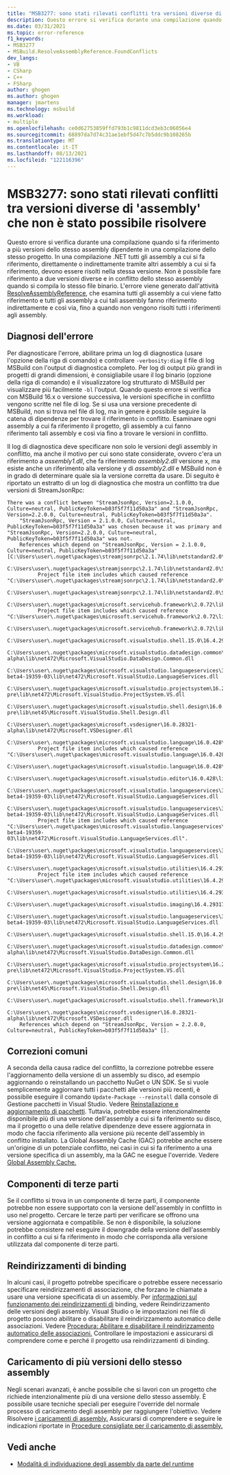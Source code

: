 ```yaml
---
title: "MSB3277: sono stati rilevati conflitti tra versioni diverse di 'assembly' che non è stato possibile risolvere"
description: Questo errore si verifica durante una compilazione quando si fa riferimento a più versioni dello stesso assembly dipendente in una compilazione dello stesso progetto.
ms.date: 03/31/2021
ms.topic: error-reference
f1_keywords:
- MSB3277
- MSBuild.ResolveAssemblyReference.FoundConflicts
dev_langs:
- VB
- CSharp
- C++
- FSharp
author: ghogen
ms.author: ghogen
manager: jmartens
ms.technology: msbuild
ms.workload:
- multiple
ms.openlocfilehash: ce0d62753859ffd793b1c9811dcd3eb3c06056e4
ms.sourcegitcommit: 68897da7d74c31ae1ebf5d47c7b5ddc9b108265b
ms.translationtype: MT
ms.contentlocale: it-IT
ms.lasthandoff: 08/13/2021
ms.locfileid: "122116396"
---
```

# <a name="msb3277-found-conflicts-between-different-versions-of-assembly-that-could-not-be-resolved"></a>MSB3277: sono stati rilevati conflitti tra versioni diverse di 'assembly' che non è stato possibile risolvere

Questo errore si verifica durante una compilazione quando si fa riferimento a più versioni dello stesso assembly dipendente in una compilazione dello stesso progetto. In una compilazione .NET tutti gli assembly a cui si fa riferimento, direttamente o indirettamente tramite altri assembly a cui si fa riferimento, devono essere risolti nella stessa versione. Non è possibile fare riferimento a due versioni diverse e in conflitto dello stesso assembly quando si compila lo stesso file binario. L'errore viene generato dall'attività [ResolveAssemblyReference](../resolveassemblyreference-task.md), che esamina tutti gli assembly a cui viene fatto riferimento e tutti gli assembly a cui tali assembly fanno riferimento indirettamente e così via, fino a quando non vengono risolti tutti i riferimenti agli assembly.

## <a name="diagnosing-the-error"></a>Diagnosi dell'errore

Per diagnosticare l'errore, abilitare prima un log di diagnostica (usare l'opzione della riga di comando) e controllare `-verbosity:diag` il file di log MSBuild con l'output di diagnostica completo. Per log di output più grandi in progetti di grandi dimensioni, è consigliabile usare il log binario (opzione della riga di comando) e il visualizzatore log strutturato di MSBuild per visualizzare più facilmente `-bl` l'output. [](https://msbuildlog.com/) Quando questo errore si verifica con MSBuild 16.x o versione successiva, le versioni specifiche in conflitto vengono scritte nel file di log. Se si usa una versione precedente di MSBuild, non si trova nel file di log, ma in genere è possibile seguire la catena di dipendenze per trovare il riferimento in conflitto. Esaminare ogni assembly a cui fa riferimento il progetto, gli assembly a cui fanno riferimento tali assembly e così via fino a trovare le versioni in conflitto.

Il log di diagnostica deve specificare non solo le versioni degli assembly in conflitto, ma anche il motivo per cui sono state considerate, ovvero c'era un riferimento a *assembly1.dll*, che fa riferimento *assembly2.dll* versione x, ma esiste anche un riferimento alla versione y di *assembly2.dll* e MSBuild non è in grado di determinare quale sia la versione corretta da usare.  Di seguito è riportato un estratto di un log di diagnostica che mostra un conflitto tra due versioni di StreamJsonRpc:

```output
There was a conflict between "StreamJsonRpc, Version=2.1.0.0, Culture=neutral, PublicKeyToken=b03f5f7f11d50a3a" and "StreamJsonRpc, Version=2.2.0.0, Culture=neutral, PublicKeyToken=b03f5f7f11d50a3a".
    "StreamJsonRpc, Version = 2.1.0.0, Culture=neutral, PublicKeyToken=b03f5f7f11d50a3a" was chosen because it was primary and "StreamJsonRpc, Version=2.2.0.0, Culture=neutral, PublicKeyToken=b03f5f7f11d50a3a" was not.
    References which depend on "StreamJsonRpc, Version = 2.1.0.0, Culture=neutral, PublicKeyToken=b03f5f7f11d50a3a" [C:\Users\user\.nuget\packages\streamjsonrpc\2.1.74\lib\netstandard2.0\StreamJsonRpc.dll].
    C:\Users\user\.nuget\packages\streamjsonrpc\2.1.74\lib\netstandard2.0\StreamJsonRpc.dll
          Project file item includes which caused reference "C:\Users\user\.nuget\packages\streamjsonrpc\2.1.74\lib\netstandard2.0\StreamJsonRpc.dll".
            C:\Users\user\.nuget\packages\streamjsonrpc\2.1.74\lib\netstandard2.0\StreamJsonRpc.dll
        C:\Users\user\.nuget\packages\microsoft.servicehub.framework\2.0.72\lib\netstandard2.0\Microsoft.ServiceHub.Framework.dll
          Project file item includes which caused reference "C:\Users\user\.nuget\packages\microsoft.servicehub.framework\2.0.72\lib\netstandard2.0\Microsoft.ServiceHub.Framework.dll".
            C:\Users\user\.nuget\packages\microsoft.servicehub.framework\2.0.72\lib\netstandard2.0\Microsoft.ServiceHub.Framework.dll
            C:\Users\user\.nuget\packages\microsoft.visualstudio.shell.15.0\16.4.29318.21\lib\net472\Microsoft.VisualStudio.Shell.15.0.dll
            C:\Users\user\.nuget\packages\microsoft.visualstudio.datadesign.common\16.0.28321-alpha\lib\net472\Microsoft.VisualStudio.DataDesign.Common.dll
            C:\Users\user\.nuget\packages\microsoft.visualstudio.languageservices\3.2.0-beta4-19359-03\lib\net472\Microsoft.VisualStudio.LanguageServices.dll
            C:\Users\user\.nuget\packages\microsoft.visualstudio.projectsystem\16.2.133-pre\lib\net472\Microsoft.VisualStudio.ProjectSystem.VS.dll
            C:\Users\user\.nuget\packages\microsoft.visualstudio.shell.design\16.0.28316-pre\lib\net45\Microsoft.VisualStudio.Shell.Design.dll
            C:\Users\user\.nuget\packages\microsoft.vsdesigner\16.0.28321-alpha\lib\net472\Microsoft.VSDesigner.dll
        C:\Users\user\.nuget\packages\microsoft.visualstudio.language\16.0.428\lib\net472\Microsoft.VisualStudio.Language.dll
          Project file item includes which caused reference "C:\Users\user\.nuget\packages\microsoft.visualstudio.language\16.0.428\lib\net472\Microsoft.VisualStudio.Language.dll".
            C:\Users\user\.nuget\packages\microsoft.visualstudio.language\16.0.428\lib\net472\Microsoft.VisualStudio.Language.dll
            C:\Users\user\.nuget\packages\microsoft.visualstudio.editor\16.0.428\lib\net472\Microsoft.VisualStudio.Editor.dll
            C:\Users\user\.nuget\packages\microsoft.visualstudio.languageservices\3.2.0-beta4-19359-03\lib\net472\Microsoft.VisualStudio.LanguageServices.dll
        C:\Users\user\.nuget\packages\microsoft.visualstudio.languageservices\3.2.0-beta4-19359-03\lib\net472\Microsoft.VisualStudio.LanguageServices.dll
          Project file item includes which caused reference "C:\Users\user\.nuget\packages\microsoft.visualstudio.languageservices\3.2.0-beta4-19359-03\lib\net472\Microsoft.VisualStudio.LanguageServices.dll".
            C:\Users\user\.nuget\packages\microsoft.visualstudio.languageservices\3.2.0-beta4-19359-03\lib\net472\Microsoft.VisualStudio.LanguageServices.dll
        C:\Users\user\.nuget\packages\microsoft.visualstudio.utilities\16.4.29317.144\lib\net46\Microsoft.VisualStudio.Utilities.dll
          Project file item includes which caused reference "C:\Users\user\.nuget\packages\microsoft.visualstudio.utilities\16.4.29317.144\lib\net46\Microsoft.VisualStudio.Utilities.dll".
            C:\Users\user\.nuget\packages\microsoft.visualstudio.utilities\16.4.29317.144\lib\net46\Microsoft.VisualStudio.Utilities.dll
            C:\Users\user\.nuget\packages\microsoft.visualstudio.imaging\16.4.29317.144\lib\net472\Microsoft.VisualStudio.Imaging.dll
            C:\Users\user\.nuget\packages\microsoft.visualstudio.languageservices\3.2.0-beta4-19359-03\lib\net472\Microsoft.VisualStudio.LanguageServices.dll
            C:\Users\user\.nuget\packages\microsoft.visualstudio.shell.15.0\16.4.29318.21\lib\net472\Microsoft.VisualStudio.Shell.15.0.dll
            C:\Users\user\.nuget\packages\microsoft.visualstudio.datadesign.common\16.0.28321-alpha\lib\net472\Microsoft.VisualStudio.DataDesign.Common.dll
            C:\Users\user\.nuget\packages\microsoft.visualstudio.projectsystem\16.2.133-pre\lib\net472\Microsoft.VisualStudio.ProjectSystem.VS.dll
            C:\Users\user\.nuget\packages\microsoft.visualstudio.shell.design\16.0.28316-pre\lib\net45\Microsoft.VisualStudio.Shell.Design.dll
            C:\Users\user\.nuget\packages\microsoft.visualstudio.shell.framework\16.4.29318.21\lib\net472\Microsoft.VisualStudio.Shell.Framework.dll
            C:\Users\user\.nuget\packages\microsoft.vsdesigner\16.0.28321-alpha\lib\net472\Microsoft.VSDesigner.dll
    References which depend on "StreamJsonRpc, Version = 2.2.0.0, Culture=neutral, PublicKeyToken=b03f5f7f11d50a3a" [].
```

## <a name="common-fixes"></a>Correzioni comuni

A seconda della causa radice del conflitto, la correzione potrebbe essere l'aggiornamento della versione di un assembly su disco, ad esempio aggiornando o reinstallando un pacchetto NuGet o UN SDK. Se si vuole semplicemente aggiornare tutti i pacchetti alle versioni più recenti, è possibile eseguire il comando `Update-Package --reinstall` dalla console di Gestione pacchetti in Visual Studio. Vedere [Reinstallazione e aggiornamento di pacchetti](/nuget/consume-packages/reinstalling-and-updating-packages). Tuttavia, potrebbe essere intenzionalmente disponibile più di una versione dell'assembly a cui si fa riferimento su disco, ma il progetto o una delle relative dipendenze deve essere aggiornata in modo che faccia riferimento alla versione più recente dell'assembly in conflitto installato. La Global Assembly Cache (GAC) potrebbe anche essere un'origine di un potenziale conflitto, nei casi in cui si fa riferimento a una versione specifica di un assembly, ma la GAC ne esegue l'override. Vedere [Global Assembly Cache.](/dotnet/framework/app-domains/gac)

## <a name="third-party-components"></a>Componenti di terze parti

Se il conflitto si trova in un componente di terze parti, il componente potrebbe non essere supportato con la versione dell'assembly in conflitto in uso nel progetto. Cercare le terze parti per verificare se offrono una versione aggiornata e compatibile. Se non è disponibile, la soluzione potrebbe consistere nel eseguire il downgrade della versione dell'assembly in conflitto a cui si fa riferimento in modo che corrisponda alla versione utilizzata dal componente di terze parti.

## <a name="binding-redirects"></a>Reindirizzamenti di binding

In alcuni casi, il progetto potrebbe specificare o potrebbe essere necessario specificare reindirizzamenti di associazione, che forzano le chiamate a usare una versione specificata di un assembly. Per [informazioni sul funzionamento dei reindirizzamenti di](/dotnet/framework/configure-apps/redirect-assembly-versions) binding, vedere Reindirizzamento delle versioni degli assembly. Visual Studio o le impostazioni nei file di progetto possono abilitare o disabilitare il reindirizzamento automatico delle associazioni. Vedere [Procedura: Abilitare e disabilitare il reindirizzamento automatico delle associazioni.](/dotnet/framework/configure-apps/how-to-enable-and-disable-automatic-binding-redirection) Controllare le impostazioni e assicurarsi di comprendere come e perché il progetto usa reindirizzamenti di binding.

## <a name="loading-multiple-versions-of-the-same-assembly"></a>Caricamento di più versioni dello stesso assembly

Negli scenari avanzati, è anche possibile che si lavori con un progetto che richiede intenzionalmente più di una versione dello stesso assembly. È possibile usare tecniche speciali per eseguire l'override del normale processo di caricamento degli assembly per raggiungere l'obiettivo. Vedere Risolvere [i caricamenti di assembly.](/dotnet/standard/assembly/resolve-loads) Assicurarsi di comprendere e seguire le indicazioni riportate in [Procedure consigliate per il caricamento di assembly.](/dotnet/framework/deployment/best-practices-for-assembly-loading)

## <a name="see-also"></a>Vedi anche

- [Modalità di individuazione degli assembly da parte del runtime](/dotnet/framework/deployment/how-the-runtime-locates-assemblies)